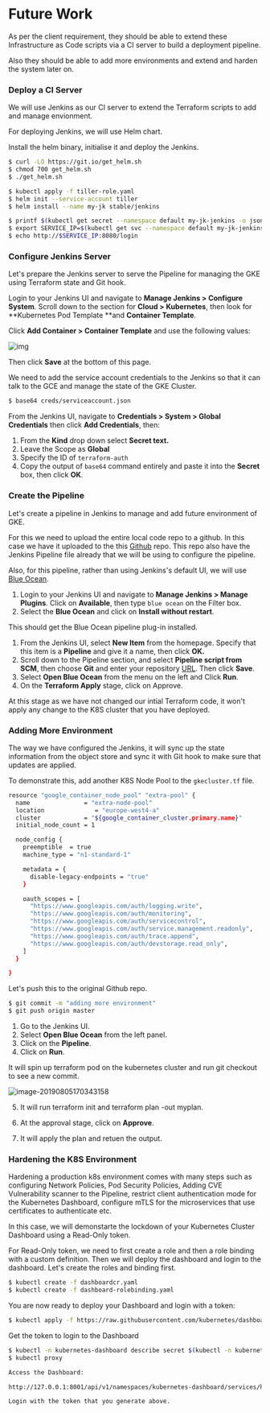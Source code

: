 # Future Work

As per the client requirement, they should be able to extend these Infrastructure as Code scripts via a CI server to build a deployment pipeline.

Also they should be able to add more environments and extend and harden the system later on.



### Deploy a CI Server



We will use Jenkins as our CI server to extend the Terraform scripts to add and manage envionment. 

For deploying Jenkins, we will use Helm chart.



Install the helm binary, initialise it and deploy the Jenkins.

```bash
$ curl -LO https://git.io/get_helm.sh
$ chmod 700 get_helm.sh
$ ./get_helm.sh

$ kubectl apply -f tiller-role.yaml
$ helm init --service-account tiller
$ helm install --name my-jk stable/jenkins

$ printf $(kubectl get secret --namespace default my-jk-jenkins -o jsonpath="{.data.jenkins-admin-password}" | base64 --decode);echo
$ export SERVICE_IP=$(kubectl get svc --namespace default my-jk-jenkins --template "{{ range (index .status.loadBalancer.ingress 0) }}{{ . }}{{ end }}")
$ echo http://$SERVICE_IP:8080/login

```



### Configure Jenkins Server



Let's prepare the Jenkins server to serve the Pipeline for managing the GKE using Terraform state and Git hook.

Login to your Jenkins UI and navigate to **Manage Jenkins > Configure System**. Scroll down to the section for **Cloud > Kubernetes**, then look for **Kubernetes Pod Template **and **Container Template**.

Click **Add Container > Container Template** and use the following values:



![img](https://github.com/stretchcloud/twork/blob/master/container-template.png)



Then click **Save** at the bottom of this page.



We need to add the service account credentials to the Jenkins so that it can talk to the GCE and manage the state of the GKE Cluster.

```bash
$ base64 creds/serviceaccount.json
```



From the Jenkins UI, navigate to **Credentials > System > Global Credentials** then click **Add Credentials**, then:

1. From the **Kind** drop down select **Secret text.**
2. Leave the Scope as **Global**
3. Specify the ID of `terraform-auth`
4. Copy the output of `base64` command entirely and paste it into the **Secret** box, then click **OK**.



### Create the Pipeline

Let's create a pipeline in Jenkins to manage and add future environment of GKE. 

For this we need to upload the entire local code repo to a github. In this case we have it uploaded to the this [Github](https://github.com/stretchcloud/twork) repo. This repo also have the Jenkins Pipeline file already that we will be using to configure the pipeline.

Also, for this pipeline, rather than using Jenkins's default UI, we will use [Blue Ocean](https://plugins.jenkins.io/blueocean). 



1. Login to your Jenkins UI and navigate to **Manage Jenkins > Manage Plugins**. Click on **Available**, then type `blue ocean` on the Filter box.
2. Select the **Blue Ocean** and click on **Install without restart**.



This should get the Blue Ocean pipeline plug-in installed.



1. From the Jenkins UI, select **New Item** from the homepage. Specify that this item is a **Pipeline** and give it a name, then click **OK.**
2. Scroll down to the Pipeline section, and select **Pipeline script from SCM**, then choose **Git** and enter your repository [URL](https://github.com/stretchcloud/twork). Then click **Save**.
3. Select **Open Blue Ocean** from the menu on the left and Click **Run**.
4. On the **Terraform Apply** stage, click on Approve. 



At this stage as we have not changed our intial Terraform code, it won't apply any change to the K8S cluster that you have deployed. 



### Adding More Environment

The way we have configured the Jenkins, it will sync up the state information from the object store and sync it with Git hook to make sure that updates are applied.

To demonstrate this, add another K8S Node Pool to the `gkecluster.tf` file.



```bash
resource "google_container_node_pool" "extra-pool" {
  name               = "extra-node-pool"
  location              = "europe-west4-a"
  cluster            = "${google_container_cluster.primary.name}"
  initial_node_count = 1

  node_config {
    preemptible  = true
    machine_type = "n1-standard-1"

    metadata = {
      disable-legacy-endpoints = "true"
    }

    oauth_scopes = [
      "https://www.googleapis.com/auth/logging.write",
      "https://www.googleapis.com/auth/monitoring",
      "https://www.googleapis.com/auth/servicecontrol",
      "https://www.googleapis.com/auth/service.management.readonly",
      "https://www.googleapis.com/auth/trace.append",
      "https://www.googleapis.com/auth/devstorage.read_only",
    ]
  }

}

```



Let's push this to the original Github repo.

```bash
$ git commit -m "adding more environment"
$ git push origin master
```



1. Go to the Jenkins UI.
2. Select **Open Blue Ocean** from the left panel.
3. Click on the **Pipeline**.
4. Click on **Run**.



It will spin up terraform pod on the kubernetes cluster and run git checkout to see a new commit.

![image-20190805170343158](https://github.com/stretchcloud/twork/blob/master/pipeline.png)



5. It will run terraform init and terraform plan -out myplan. 

6. At the approval stage, click on **Approve**.

7. It will apply the plan and retuen the output.



### Hardening the K8S Environment

Hardening a production k8s environment comes with many steps such as configuring Network Policies, Pod Security Policies, Adding CVE Vulnerability scanner to the Pipeline, restrict client authentication mode for the Kubernetes Dashboard, configure mTLS for the microservices that use certificates to authenticate etc.



In this case, we will demonstarte the lockdown of your Kubernetes Cluster Dashboard using a Read-Only token.

For Read-Only token, we need to first create a role and then a role binding with a custom definition. Then we will deploy the dashboard and login to the dashboard. Let's create the roles and binding first.



```bash
$ kubectl create -f dashboardcr.yaml
$ kubectl create -f dashboard-rolebinding.yaml
```



You are now ready to deploy your Dashboard and login with a token:

```bash
$ kubectl apply -f https://raw.githubusercontent.com/kubernetes/dashboard/v2.0.0-beta1/aio/deploy/recommended.yaml
```



Get the token to login to the Dashboard

```bash
$ kubectl -n kubernetes-dashboard describe secret $(kubectl -n kubernetes-dashboard get secret | grep -i kubernetes-token-kqwjq | awk '{print $1}')
$ kubectl proxy

Access the Dashboard:

http://127.0.0.1:8001/api/v1/namespaces/kubernetes-dashboard/services/https:kubernetes-dashboard:/proxy/

Login with the token that you generate above.
```